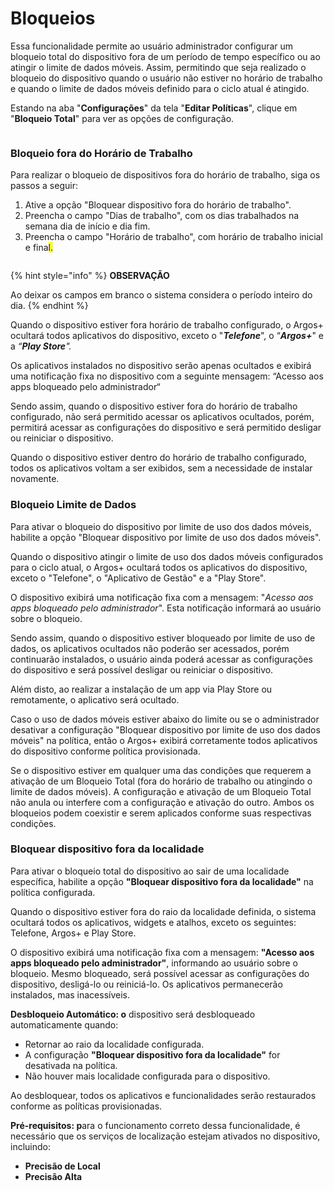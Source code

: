 # Bloqueios

Essa funcionalidade permite ao usuário administrador configurar um bloqueio total do dispositivo fora de um período de tempo específico ou ao atingir o limite de dados móveis. Assim, permitindo que seja realizado o bloqueio do dispositivo quando o usuário não estiver no horário de trabalho e quando o limite de dados móveis definido para o ciclo atual é atingido.

Estando na aba "**Configurações**" da tela "**Editar Políticas**", clique em "**Bloqueio Total**" para ver as opções de configuração.

<figure><img src="../../../../../../../.gitbook/assets/image (343).png" alt=""><figcaption></figcaption></figure>

### Bloqueio fora do Horário de Trabalho

Para realizar o bloqueio de dispositivos fora do horário de trabalho, siga os passos a seguir:

1. Ative a opção "Bloquear dispositivo fora do horário de trabalho".
2. Preencha o campo "Dias de trabalho", com os dias trabalhados na semana dia de início e dia fim.
3. Preencha o campo "Horário de trabalho", com horário de trabalho inicial e fina<mark style="color:blue;">l.</mark>

<figure><img src="../../../../../../../.gitbook/assets/image (350).png" alt=""><figcaption></figcaption></figure>

{% hint style="info" %}
**OBSERVAÇÃO**

Ao deixar os campos em branco o sistema considera o período inteiro do dia.
{% endhint %}

Quando o dispositivo estiver fora horário de trabalho configurado, o Argos+ ocultará todos aplicativos do dispositivo, exceto o "_**Telefone**_", o “_**Argos+**_" e a _“**Play Store**"._

Os aplicativos instalados no dispositivo serão apenas ocultados e exibirá uma notificação fixa no dispositivo com a seguinte mensagem: “Acesso aos apps bloqueado pelo administrador“

Sendo assim, quando o dispositivo estiver fora do horário de trabalho configurado, não será permitido acessar os aplicativos ocultados, porém, permitirá acessar as configurações do dispositivo e será permitido desligar ou reiniciar o dispositivo.

Quando o dispositivo estiver dentro do horário de trabalho configurado, todos os aplicativos voltam a ser exibidos, sem a necessidade de instalar novamente.

### Bloqueio Limite de Dados

Para ativar o bloqueio do dispositivo por limite de uso dos dados móveis, habilite a opção "Bloquear dispositivo por limite de uso dos dados móveis".

Quando o dispositivo atingir o limite de uso dos dados móveis configurados para o ciclo atual, o Argos+ ocultará todos os aplicativos do dispositivo, exceto o "Telefone", o "Aplicativo de Gestão" e a "Play Store".

O dispositivo exibirá uma notificação fixa com a mensagem: "_Acesso aos apps bloqueado pelo administrador_". Esta notificação informará ao usuário sobre o bloqueio.

Sendo assim, quando o dispositivo estiver bloqueado por limite de uso de dados, os aplicativos ocultados não poderão ser acessados, porém continuarão instalados, o usuário ainda poderá acessar as configurações do dispositivo e será possível desligar ou reiniciar o dispositivo.

Além disto, ao realizar a instalação de um app via Play Store ou remotamente, o aplicativo será ocultado.

Caso o uso de dados móveis estiver abaixo do limite ou se o administrador desativar a configuração "Bloquear dispositivo por limite de uso dos dados móveis" na política, então o Argos+ exibirá corretamente todos aplicativos do dispositivo conforme política provisionada.

Se o dispositivo estiver em qualquer uma das condições que requerem a ativação de um Bloqueio Total (fora do horário de trabalho ou atingindo o limite de dados móveis). A configuração e ativação de um Bloqueio Total não anula ou interfere com a configuração e ativação do outro. Ambos os bloqueios podem coexistir e serem aplicados conforme suas respectivas condições.

### Bloquear dispositivo fora da localidade

Para ativar o bloqueio total do dispositivo ao sair de uma localidade específica, habilite a opção **"Bloquear dispositivo fora da localidade"** na política configurada.

Quando o dispositivo estiver fora do raio da localidade definida, o sistema ocultará todos os aplicativos, widgets e atalhos, exceto os seguintes: Telefone, Argos+ e Play Store.

O dispositivo exibirá uma notificação fixa com a mensagem: **"Acesso aos apps bloqueado pelo administrador"**, informando ao usuário sobre o bloqueio. Mesmo bloqueado, será possível acessar as configurações do dispositivo, desligá-lo ou reiniciá-lo. Os aplicativos permanecerão instalados, mas inacessíveis.

**Desbloqueio Automático: o** dispositivo será desbloqueado automaticamente quando:

* Retornar ao raio da localidade configurada.
* A configuração **"Bloquear dispositivo fora da localidade"** for desativada na política.
* Não houver mais localidade configurada para o dispositivo.

Ao desbloquear, todos os aplicativos e funcionalidades serão restaurados conforme as políticas provisionadas.

**Pré-requisitos: p**ara o funcionamento correto dessa funcionalidade, é necessário que os serviços de localização estejam ativados no dispositivo, incluindo:

* **Precisão de Local**
* **Precisão Alta**
